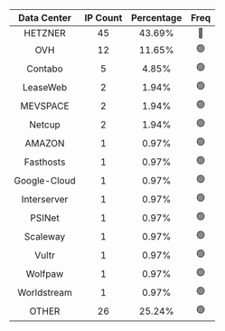 | Data Center | IP Count | Percentage | Freq |
|:------------:|:--------:|:-----------:|:-----:|
| HETZNER | 45 | 43.69% | 🔴 |
| OVH | 12 | 11.65% | 🟢 |
| Contabo | 5 | 4.85% | 🟢 |
| LeaseWeb | 2 | 1.94% | 🟢 |
| MEVSPACE | 2 | 1.94% | 🟢 |
| Netcup | 2 | 1.94% | 🟢 |
| AMAZON | 1 | 0.97% | 🟢 |
| Fasthosts | 1 | 0.97% | 🟢 |
| Google-Cloud | 1 | 0.97% | 🟢 |
| Interserver | 1 | 0.97% | 🟢 |
| PSINet | 1 | 0.97% | 🟢 |
| Scaleway | 1 | 0.97% | 🟢 |
| Vultr | 1 | 0.97% | 🟢 |
| Wolfpaw | 1 | 0.97% | 🟢 |
| Worldstream | 1 | 0.97% | 🟢 |
| OTHER | 26 | 25.24% | 🟢 |